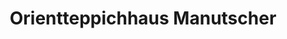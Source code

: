 ---
title: "Orientteppichhaus Manutscher"
url: /bonn/orientteppichhaus-manutscher/
shop: Teppiche
---